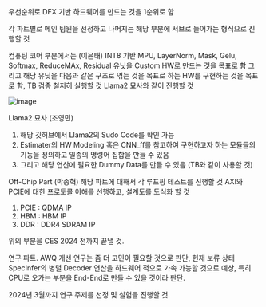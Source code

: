 우선순위로 DFX 기반 하드웨어를 만드는 것을 1순위로 함

각 파트별로 메인 팀원을 선정하고 나머지는 해당 부분에 서브로 들어가는 형식으로 진행할 것

컴퓨팅 코어 부분에서는 (이윤태)
INT8 기반 MPU, LayerNorm, Mask, Gelu, Softmax, ReduceMAx, Residual 유닛을 Custom HW로 만드는 것을 목표로 함
그리고 해당 유닛을 다음과 같은 구조로 엮는 것을 목표로 하는 HW를 구현하는 것을 목표로 함, TB 검증 철저히 실행할 것
Llama2 묘사와 같이 진행할 것


![image](https://github.com/Nasdaq3016/SKYNET/assets/108527148/b7b46374-02d5-401f-b1cd-72a5a74d6ec4)




Llama2 묘사 (조영민)
1. 해당 깃허브에서 Llama2의 Sudo Code를 확인 가능
2. Estimater의 HW Modeling 혹은 CNN_ff를 참고하여 구현하고자 하는 모듈들의 기능을 정의하고 일종의 명령어 집합을 만들 수 있음
3. 그리고 해당 연산에 필요한 Dummy Data를 만들 수 있음 (TB와 같이 사용할 것)

Off-Chip Part (박종혁)
해당 파트에 대해서 각 루프핑 테스트를 진행할 것
AXI와 PCIE에 대한 프로토콜 이해를 선행하고, 설계도를 도식화 할 것
1. PCIE : QDMA IP
2. HBM : HBM IP
3. DDR : DDR4 SDRAM IP

위의 부분을 CES 2024 전까지 끝낼 것.

연구 파트.
AWQ 개선 연구는 좀 더 고민이 필요할 것으로 판단, 현재 보류 상태
SpecInfer의 병렬 Decoder 연산을 하드웨어 적으로 가속 가능할 것으로 예상, 특히 CPU로 오가는 부분을 End-End로 만들 수 있을 것이라 판단.

2024년 3월까지 연구 주제를 선정 및 실험을 진행할 것.
